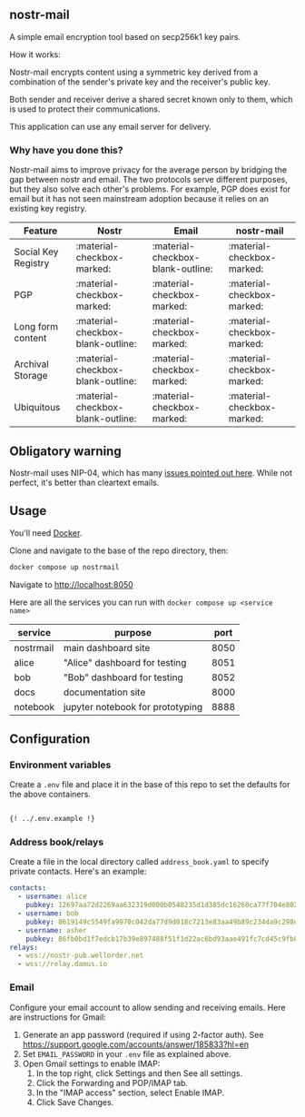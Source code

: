 ## nostr-mail

A simple email encryption tool based on secp256k1 key pairs.

How it works:

Nostr-mail encrypts content using a symmetric key derived from a combination of the sender's private key and the receiver's public key.

Both sender and receiver derive a shared secret known only to them, which is used to protect their communications.

This application can use any email server for delivery.

### Why have you done this?

Nostr-mail aims to improve privacy for the average person by bridging the gap between nostr and email. The two protocols serve different purposes, but they also solve each other's problems. For example, PGP does exist for email but it has not seen mainstream adoption because it relies on an existing key registry.

| Feature            | Nostr                               | Email                             | nostr-mail                  |
| -------------------|-------------------------------------| --------------------------------- |--------------------------- |
| Social Key Registry| :material-checkbox-marked:          | :material-checkbox-blank-outline: | :material-checkbox-marked: |
| PGP                | :material-checkbox-marked:          | :material-checkbox-marked:        | :material-checkbox-marked: |
| Long form content  | :material-checkbox-blank-outline:   | :material-checkbox-marked:        | :material-checkbox-marked: |
| Archival Storage   | :material-checkbox-blank-outline:   | :material-checkbox-marked:        | :material-checkbox-marked: |
| Ubiquitous         | :material-checkbox-blank-outline:   | :material-checkbox-marked:        | :material-checkbox-marked: |

## Obligatory warning

Nostr-mail uses NIP-04, which has many [issues pointed out here](https://github.com/nostr-protocol/nips/issues/107). While not perfect, it's better than cleartext emails. 

## Usage

You'll need [Docker](https://docs.docker.com/desktop/).

Clone and navigate to the base of the repo directory, then:

```sh
docker compose up nostrmail
```

Navigate to [http://localhost:8050](http://localhost:8050)

Here are all the services you can run with `docker compose up <service name>`

| service | purpose | port |
| --------|---------|------|
| nostrmail | main dashboard site | 8050 | 
| alice   | "Alice" dashboard for testing | 8051 |
| bob     | "Bob" dashboard for testing | 8052 |
| docs    | documentation site | 8000 |
| notebook | jupyter notebook for prototyping | 8888 |

## Configuration

### Environment variables

Create a `.env` file and place it in the base of this repo to set the defaults for the above containers.

```sh

{! ../.env.example !}

```

### Address book/relays

Create a file in the local directory called `address_book.yaml` to specify private contacts.
Here's an example:

```yaml
contacts:
  - username: alice
    pubkey: 12697aa72d2269aa632319d000b0548235d1d385dc16260ca77f704e802b5483
  - username: bob
    pubkey: 8619149c5549fa9970c042da77d9d018c7213e83aa49b89c234da9c298ecb941
  - username: asher
    pubkey: 86fb0bd1f7edcb17b39e897488f51f1d22ac6bd93aae491fc7cd45c9fb0d4ad8
relays:
  - wss://nostr-pub.wellorder.net
  - wss://relay.damus.io
```

### Email

Configure your email account to allow sending and receiving emails. Here are instructions for Gmail:

1. Generate an app password (required if using 2-factor auth). See https://support.google.com/accounts/answer/185833?hl=en 
2. Set `EMAIL_PASSWORD` in your `.env` file as explained above.
3. Open Gmail settings to enable IMAP:
    1. In the top right, click Settings and then See all settings.
    2. Click the Forwarding and POP/IMAP tab.
    3. In the "IMAP access" section, select Enable IMAP.
    4. Click Save Changes.


